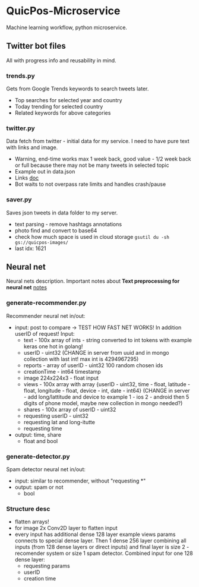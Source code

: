 # QuicPos-Microservice
Machine learning workflow, python microservice.

## Twitter bot files
All with progress info and reusability in mind.

### trends.py
Gets from Google Trends keywords to search tweets later.
* Top searches for selected year and country
* Today trending for selected country
* Related keywords for above categories

### twitter.py
Data fetch from twitter - initial data for my service. I need to have pure text with links and image.
* Warning, end-time works max 1 week back, good value - 1/2 week back or full because there may not be many tweets in selected topic
* Example out in data.json
* Links [doc](https://developer.twitter.com/en/docs/twitter-api/tweets/search/api-reference/get-tweets-search-recent)
* Bot waits to not overpass rate limits and handles crash/pause

### saver.py
Saves json tweets in data folder to my server.
* text parsing - remove hashtags annotations
* photo find and convert to base64
* check how much space is used in cloud storage <code>gsutil du -sh gs://quicpos-images/</code>
* last idx: 1621



## Neural net
Neural nets description. Important notes about **Text preprocessing for neural net** [notes](https://github.com/adkuba/QuicPos-Server/issues/4#issuecomment-720122145)

### generate-recommender.py
Recommender neural net in/out:
* input: post to compare -> TEST HOW FAST NET WORKS! In addition userID of request! Input:
    - text - 100x array of ints - string converted to int tokens with example keras one hot in golang!
    - userID - uint32 (CHANGE in server from uuid and in mongo collection with last int! max int is 4294967295)
    - reports - array of userID - uint32 100 random chosen ids
    - creationTime - int64 timestamp
    - image 224x224x3 - float input
    - views - 100x array with array {userID - uint32, time - float, latitude - float, longitude - float, device - int, date - int64} (CHANGE in server - add long/lattitude and device to  example 1 - ios 2 - android then 5 digits of phone model, maybe new collection in mongo needed?)
    - shares - 100x array of userID - uint32
    - requesting userID - uint32
    - requesting lat and long-itutte
    - requesting time
* output: time, share
    - float and bool

### generate-detector.py
Spam detector neural net in/out:
* input: similar to recommender, without "requesting *"
* output: spam or not
    - bool

### Structure desc
* flatten arrays!
* for image 2x Conv2D layer to flatten input
* every input has additional dense 128 layer example views params connects to special dense layer. Then 1 dense 256 layer combining all inputs (from 128 dense layers or direct inputs) and final layer is size 2 - recomender system or size 1 spam detector. Combined input for one 128 dense layer:
    - requesting params
    - userID
    - creation time